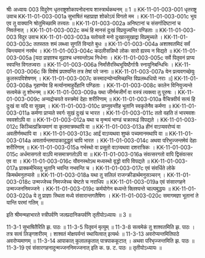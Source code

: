 श्रीः
अध्यायः 003
विदुरेण धृतराष्ट्रशोकापनोदनाय शास्त्रार्थकथनम् ॥ 1 ॥
KK-11-01-003-001	धृतराष्ट्र उवाच 
KK-11-01-003-001a	सुभाषितं महाप्राज्ञ शोकोऽयं विगतो मम ।
KK-11-01-003-001c	भूय एव तु वाक्यानि श्रोतुमिच्छामि तत्त्वतः ॥
KK-11-01-003-002a	अनिष्टानां च संसर्गादिष्टानां च निवर्तनात् ।
KK-11-01-003-002c	कथं हि मानसं दुःखं विप्रयुज्यन्ति पण्डिताः ॥
KK-11-01-003-003	विदुर उवाच 
KK-11-01-003-003a	यतोयतो मनो दुःखात्सुखाद्वा विप्रमुच्यते ।
KK-11-01-003-003c	ततस्ततः शमं लब्ध्वा सुगतिं विन्दते बुधः ॥
KK-11-01-003-004a	अशाश्वतमिदं सर्वं चिन्त्यमानं नरर्षभ ।
KK-11-01-003-004c	कदलीसन्निभो लोकः सारो ह्यस्य न विद्यते ॥
KK-11-01-003-005a	[यदा प्राज्ञाश्च मूढाश्च धनवन्तोऽथ निर्धनाः ।
KK-11-01-003-005c	सर्वे पितृवनं प्राप्य स्वपन्ति विगतज्वराः ॥
KK-11-01-003-006a	निर्मांसैरस्थिभूयिष्ठैर्गात्रैः स्नायुनिबन्धिभिः ।
KK-11-01-003-006c	किं विशेषं प्रपश्यन्ति तत्र तेषां परे जनाः ॥
KK-11-01-003-007a	येन प्रत्यवगच्छेयुः कुलरूपविशेषणम् ।
KK-11-01-003-007c	कस्मादन्योन्यमिच्छन्ति विप्रलब्धधियो नराः ॥]
KK-11-01-003-008a	गृहाण्येव हि मर्त्यानामाहुर्देहानि पण्डिताः ।
KK-11-01-003-008c	कालेन विनियुज्यन्ते सत्वमेकं तु शोभनम् ॥
KK-11-01-003-009a	यथा जीर्णमजीर्णं वा वस्त्रं त्यक्त्वा तु पूरुषः ।
KK-11-01-003-009c	अन्यद्रोचयते वस्त्रमेवं देहाः शरीरिणाम् ॥
KK-11-01-003-010a	वैचित्रवीर्य सत्यं हि दुःखं वा यदि वा सुखम् ।
KK-11-01-003-010c	प्राप्नुवन्तीह भूतानि स्वकृतेनैव कर्मणा ॥
KK-11-01-003-011a	कर्मणा प्राप्यते स्वर्गः सुखं दुःखं च भारत ।
KK-11-01-003-011c	ततो वहति तं भारमवशः स्ववशोऽपि वा ॥
KK-11-01-003-012a	यथा च मृन्मयं भाण्डं चक्रारूढं विपद्यते ।
KK-11-01-003-012c	किञ्चित्प्रक्रियमाणं वा कृतमात्रमथापि वा ॥
KK-11-01-003-013a	हीनं वाऽप्यवरोप्यं वा अवतीर्णमथापि वा ।
KK-11-01-003-013c	आर्द्रं वाऽप्यथवा शुष्कं पच्यमानमथापि वा ॥
KK-11-01-003-014a	अवतार्यन्तमापाकादुद्धृतं चापि भारत ।
KK-11-01-003-014c	अथवा परिभुज्जन्तमेवं देहाः शरीरिणाम् ॥
KK-11-01-003-015a	गर्भस्थो वा प्रसूतो वाऽप्यथवा दशरात्रिकः ।
KK-11-01-003-015c	अर्धमासगतो वाऽपि मासमात्रगतोऽपि वा ॥
KK-11-01-003-016a	संवत्सरगतो वापि द्विसंवत्सर एव वा ।
KK-11-01-003-016c	यौवनस्थोऽथ मध्यस्थो वृद्धो वापि विपद्यते ॥
KK-11-01-003-017a	प्राक्कर्मभिस्तु भूतानि भवन्ति नभवन्ति च ।
KK-11-01-003-017c	एवं संवर्धिते लोके किमर्थमनुतप्यसे ॥
KK-11-01-003-018a	यथा तु सलिलं राजन्क्रीडार्थमनुसञ्चरन् ।
KK-11-01-003-018c	उन्मज्जेच्च निमज्जेच्च चेष्टते च नराधिप ॥
KK-11-01-003-019a	एवं संसारगहने उन्मज्जननिमज्जने ।
KK-11-01-003-019c	कर्मयोगेन बध्यन्ते क्लिश्यन्ते चाल्पबुद्धयः ॥
KK-11-01-003-020a	ये तु प्राज्ञाः स्थिता मध्ये संसारान्तगतैषिणः ।
KK-11-01-003-020c	समागमज्ञा भूतानां ते यान्ति परमां गतिम् ॥ 

इति श्रीमन्महाभारते स्त्रीपर्वणि जलप्रदानिकपर्वणि तृतीयोऽध्यायः ॥ 3 ॥

11-3-1 सुभाषितैरिति झ. पाठः ॥ 11-3-5 पितृवनं मृत्युम् ॥ 11-3-8 सत्वमेकं तु शाश्वतमिति झ. पाठः । तत्र सत्वं लिङ्गशरीरम् । शाश्वतं मोक्षपर्यन्तं स्थायित्वात् इत्यर्थः ॥ 11-3-13 अवरोप्यन्तमितिपाठे अवरोप्यमाणम् ॥ 11-3-14 आपाकात् कुलालकृतात् पात्रपाककूटात् । अथवा परिभृज्जन्तमिति झ. पाठः ॥ 11-3-19 एवं संसारगहनादुन्मज्जननिमज्जनात् इति क. छ. ट. पाठः ॥ तृतीयोऽध्यायः ॥

